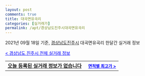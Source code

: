 ```yaml
---
layout: post
comments: true
title: 대곡면유곡리
categories: [실거래가]
permalink: /apt/경상남도진주시대곡면유곡리
---
```


2021년 09월 18일 기준, <a href="/apt/경상남도진주시">경상남도진주시</a> 대곡면유곡리 한달간 실거래 정보

<a style="color: blue;" href="/apt/경상남도진주시">< 경상남도 진주시 전체 실거래 정보</a>
<!---- start ---->
<table>
  <tr>
    <td colspan="4" style="font-weight: bold;"><a href="/apt/경상남도진주시대곡면유곡리{name_without_space}">오늘 등록된 실거래 정보가 없습니다</a> &nbsp;&nbsp;&nbsp; <a style="color: blue; font-size: smaller;" href="/apt/경상남도진주시대곡면유곡리{name_without_space}">면적별 최고가 ></a></td>
  </tr>
    
</table>
<!---- end ---->
    